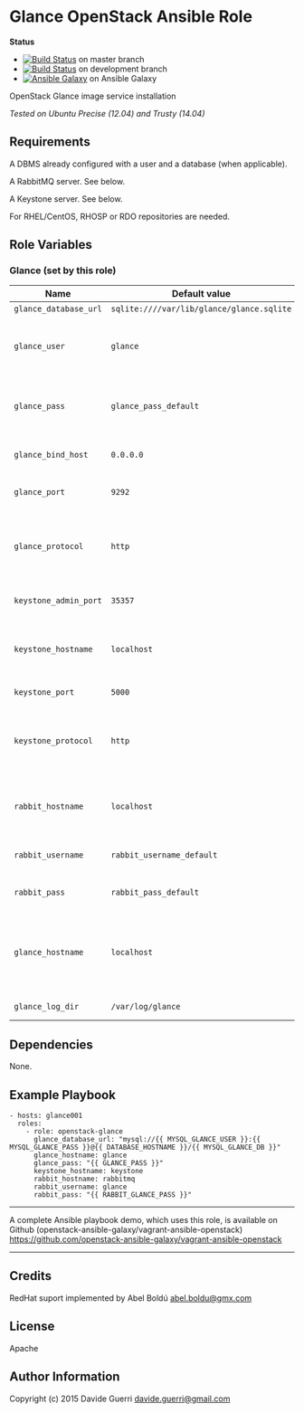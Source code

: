Glance OpenStack Ansible Role
=========

**Status**
* [![Build Status](https://travis-ci.org/openstack-ansible-galaxy/openstack-glance.svg?branch=master)](https://travis-ci.org/openstack-ansible-galaxy/openstack-glance) on master branch
* [![Build Status](https://travis-ci.org/openstack-ansible-galaxy/openstack-glance.svg?branch=development)](https://travis-ci.org/openstack-ansible-galaxy/openstack-glance) on development branch
* [![Ansible Galaxy](http://img.shields.io/badge/dguerri-openstack--glance-blue.svg)](https://galaxy.ansible.com/list#/roles/1768) on Ansible Galaxy

OpenStack Glance image service installation

_Tested on Ubuntu Precise (12.04) and Trusty (14.04)_

Requirements
------------

A DBMS already configured with a user and a database (when applicable).

A RabbitMQ server. See below.

A Keystone server. See below.

For RHEL/CentOS, RHOSP or RDO repositories are needed.

Role Variables
--------------


### Glance (set by this role)

| Name | Default value | Description |
|---  |---  |---  |
| `glance_database_url` | `sqlite:////var/lib/glance/glance.sqlite` | Database URI |
| `glance_user` | `glance` | Admin user for the image service as defined on Keystone |
| `glance_pass` | `glance_pass_default` | Password for the image service as defined on Keystone |
| `glance_bind_host` | `0.0.0.0` | IP address glance API will bind to |
| `glance_port` | `9292` | Desired glance service port |
| `glance_protocol` | `http` | Desired glance protocol (http/https) - WiP, do not use. |
| `keystone_admin_port` | `35357` | Keystone admin service port |
| `keystone_hostname` | `localhost` | Hostname/IP address where the keystone service runs |
| `keystone_port` | `5000` | Keystone service port |
| `keystone_protocol` | `http` | Desired glance protocol (http/https) - WiP, do not use |
| `rabbit_hostname` | `localhost` | Hostname/IP address where the RabbitMQ service runs |
| `rabbit_username` | `rabbit_username_default` | RabbitMQ username for glance |
| `rabbit_pass` | `rabbit_pass_default` | RabbitMQ password for glance |
| `glance_hostname` | `localhost` | Hostname/IP used internally during configuration. localhost is usually ok |
| `glance_log_dir` | `/var/log/glance` | Log directory (it must exist) |


Dependencies
------------

None.

Example Playbook
----------------

    - hosts: glance001
      roles:
        - role: openstack-glance
          glance_database_url: "mysql://{{ MYSQL_GLANCE_USER }}:{{ MYSQL_GLANCE_PASS }}@{{ DATABASE_HOSTNAME }}/{{ MYSQL_GLANCE_DB }}"
          glance_hostname: glance
          glance_pass: "{{ GLANCE_PASS }}"
          keystone_hostname: keystone
          rabbit_hostname: rabbitmq
          rabbit_username: glance
          rabbit_pass: "{{ RABBIT_GLANCE_PASS }}"

---

A complete Ansible playbook demo, which uses this role, is available on Github (openstack-ansible-galaxy/vagrant-ansible-openstack) <https://github.com/openstack-ansible-galaxy/vagrant-ansible-openstack>

---

Credits
-------
RedHat suport implemented by Abel Boldú <abel.boldu@gmx.com>


License
-------

Apache

Author Information
------------------

Copyright (c) 2015 Davide Guerri <davide.guerri@gmail.com>
